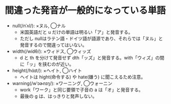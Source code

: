 # 間違った発音が一般的になっている単語

- null(/nˈʌl/): ×ヌル, ◯ナル  
  - 米国英語だと u だけの単語は明るい「ア」と発音する。
  - ただし nullはラテン語・ドイツ語が語源であり、それらでは「ヌル」と発音するので間違ってはいない。
- width(/wídθ/): ×ウィドス, ◯ウィッズ
  - d と th を分けて発音せず dth「ッズ」と発音する。with「ウィズ」の間に「ッ」を挟むのが近い。
- height(/hάɪt/): ×ヘイト, ◯ハイト
  - ヘイトは hight(命令する) や hate(嫌う) に聞こえるため注意。
- warning(/wˈɔɚnɪŋ/): ×ワーニング, ◯ウォーニン
  - work「ワーク」と同じ要領で子音の a は「オ」と発音する。
  - 最後の g は、はっきりと発声しない。
  
